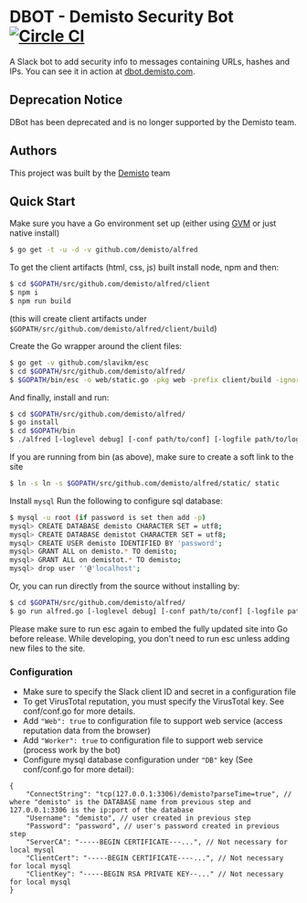 # DBOT - Demisto Security Bot [![Circle CI](https://circleci.com/gh/demisto/alfred/tree/master.svg?style=svg&circle-token=298d2e89802eaed2e8972abe83baac50d9ee5224)](https://circleci.com/gh/demisto/alfred/tree/master)

A Slack bot to add security info to messages containing URLs, hashes and IPs. You can see it in action at [dbot.demisto.com](https://dbot.demisto.com).

## Deprecation Notice
DBot has been deprecated and is no longer supported by the Demisto team.

## Authors
This project was built by the [Demisto](https://www.demisto.com) team

## Quick Start

Make sure you have a Go environment set up (either using [GVM](https://github.com/moovweb/gvm/) or just native install)

```sh
$ go get -t -u -d -v github.com/demisto/alfred
```

To get the client artifacts (html, css, js) built install node, npm and then:
```sh
$ cd $GOPATH/src/github.com/demisto/alfred/client
$ npm i
$ npm run build
```
(this will create client artifacts under `$GOPATH/src/github.com/demisto/alfred/client/build`)

Create the Go wrapper around the client files:

```sh
$ go get -v github.com/slavikm/esc
$ cd $GOPATH/src/github.com/demisto/alfred/
$ $GOPATH/bin/esc -o web/static.go -pkg web -prefix client/build -ignore \\.DS_Store client/build
```

And finally, install and run:

```sh
$ cd $GOPATH/src/github.com/demisto/alfred/
$ go install
$ cd $GOPATH/bin
$ ./alfred [-loglevel debug] [-conf path/to/conf] [-logfile path/to/log]
```

If you are running from bin (as above), make sure to create a soft link to the site
```sh
$ ln -s ln -s $GOPATH/src/github.com/demisto/alfred/static/ static
```

Install `mysql`
Run the following to configure sql database:
```sh
$ mysql -u root (if password is set then add -p)
mysql> CREATE DATABASE demisto CHARACTER SET = utf8;
mysql> CREATE DATABASE demistot CHARACTER SET = utf8;
mysql> CREATE USER demisto IDENTIFIED BY 'password';
mysql> GRANT ALL on demisto.* TO demisto;
mysql> GRANT ALL on demistot.* TO demisto;
mysql> drop user ''@'localhost';
```


Or, you can run directly from the source without installing by:
```sh
$ cd $GOPATH/src/github.com/demisto/alfred/
$ go run alfred.go [-loglevel debug] [-conf path/to/conf] [-logfile path/to/log]
```

Please make sure to run esc again to embed the fully updated site into Go before release.
While developing, you don't need to run esc unless adding new files to the site.

### Configuration
- Make sure to specify the Slack client ID and secret in a configuration file
- To get VirusTotal reputation, you must specify the VirusTotal key. See conf/conf.go for more details.
- Add `"Web": true` to configuration file to support web service (access reputation data from the browser)
- Add `"Worker": true` to configuration file to support web service (process work by the bot)
- Configure mysql database configuration under `"DB"` key (See conf/conf.go for more detail):
```
{
    "ConnectString": "tcp(127.0.0.1:3306)/demisto?parseTime=true", // where "demisto" is the DATABASE name from previous step and 127.0.0.1:3306 is the ip:port of the database
    "Username": "demisto", // user created in previous step
    "Password": "password", // user's password created in previous step
    "ServerCA": "-----BEGIN CERTIFICATE---...", // Not necessary for local mysql
    "ClientCert": "-----BEGIN CERTIFICATE----...", // Not necessary for local mysql
    "ClientKey": "-----BEGIN RSA PRIVATE KEY--..." // Not necessary for local mysql
}
```

